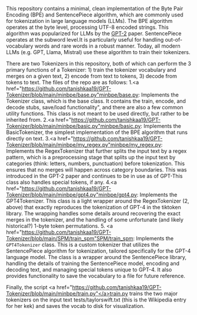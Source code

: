 This repository contains a minimal, clean implementation of the Byte Pair Encoding (BPE) and SentencePiece algorithm, which are commonly used for tokenization in large language models (LLMs). The BPE algorithm operates at the byte level, processing UTF-8 encoded strings. This algorithm was popularized for LLMs by the <a href="https://d4mucfpksywv.cloudfront.net/better-language-models/language_models_are_unsupervised_multitask_learners.pdf">GPT-2</a> paper.
SentencePiece operates at the subword level.It is particularly useful for handling out-of-vocabulary words and rare words in a robust manner. Today, all modern LLMs (e.g. GPT, Llama, Mistral) use these algorithm to train their tokenizers.

There are two Tokenizers in this repository, both of which can perform the 3 primary functions of a Tokenizer: 1) train the tokenizer vocabulary and merges on a given text, 2) encode from text to tokens, 3) decode from tokens to text. The files of the repo are as follows:
1.<a href="https://github.com/tanishkaa19/GPT-Tokenizer/blob/main/minbpe/base.py"minbpe/base.py</a>: Implements the Tokenizer class, which is the base class. It contains the train, encode, and decode stubs, save/load functionality", and there are also a few common utility functions. This class is not meant to be used directly, but rather to be inherited from.
2.<a href="https://github.com/tanishkaa19/GPT-Tokenizer/blob/main/minbpe/basic.py"minbpe/basic.py</a>: Implements the BasicTokenizer, the simplest implementation of the BPE algorithm that runs directly on text.
3.<a href="https://github.com/tanishkaa19/GPT-Tokenizer/blob/main/minbpe/my_regex.py"minbpe/my_regex.py</a>: Implements the RegexTokenizer that further splits the input text by a regex pattern, which is a preprocessing stage that splits up the input text by categories (think: letters, numbers, punctuation) before tokenization. This ensures that no merges will happen across category boundaries. This was introduced in the GPT-2 paper and continues to be in use as of GPT-This class also handles special tokens, if any.
4.<a href="https://github.com/tanishkaa19/GPT-Tokenizer/blob/main/minbpe/gpt4.py"minbpe/gpt4.py</a>: Implements the GPT4Tokenizer. This class is a light wrapper around the RegexTokenizer (2, above) that exactly reproduces the tokenization of GPT-4 in the tiktoken library. The wrapping handles some details around recovering the exact merges in the tokenizer, and the handling of some unfortunate (and likely historical?) 1-byte token permutations.
5. <a href="https://github.com/tanishkaa19/GPT-Tokenizer/blob/main/SPM/train_spm"SPM/train_spm</a>: Implements the `GPT4Tokenizer` class. This is a custom tokenizer that utilizes the SentencePiece algorithm for tokenization, tailored specifically for the GPT-4 language model. The class is a wrapper around the SentencePiece library, handling the details of training the SentencePiece model, encoding and decoding text, and managing special tokens unique to GPT-4. It also provides functionality to save the vocabulary to a file for future reference.

Finally, the script <a href="https://github.com/tanishkaa19/GPT-Tokenizer/blob/main/minbpe/train.py"</a>train.py trains the two major tokenizers on the input text tests/taylorswift.txt (this is the Wikipedia entry for her kek) and saves the vocab to disk for visualization.

